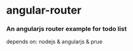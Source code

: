 angular-router
==============
### An angularjs router example for todo list

depends on: nodejs & angularjs & prue
